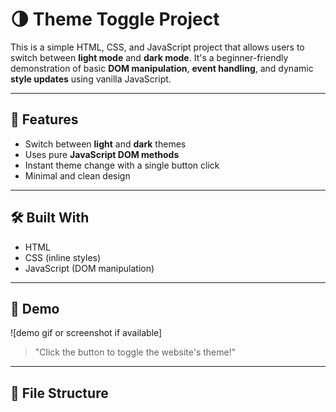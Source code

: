 # 🌗 Theme Toggle Project

This is a simple HTML, CSS, and JavaScript project that allows users to switch between **light mode** and **dark mode**. It's a beginner-friendly demonstration of basic **DOM manipulation**, **event handling**, and dynamic **style updates** using vanilla JavaScript.

---

## 🚀 Features

- Switch between **light** and **dark** themes
- Uses pure **JavaScript DOM methods**
- Instant theme change with a single button click
- Minimal and clean design

---

## 🛠️ Built With

- HTML
- CSS (inline styles)
- JavaScript (DOM manipulation)

---

## 📸 Demo

![demo gif or screenshot if available]

> "Click the button to toggle the website's theme!"

---

## 📁 File Structure

